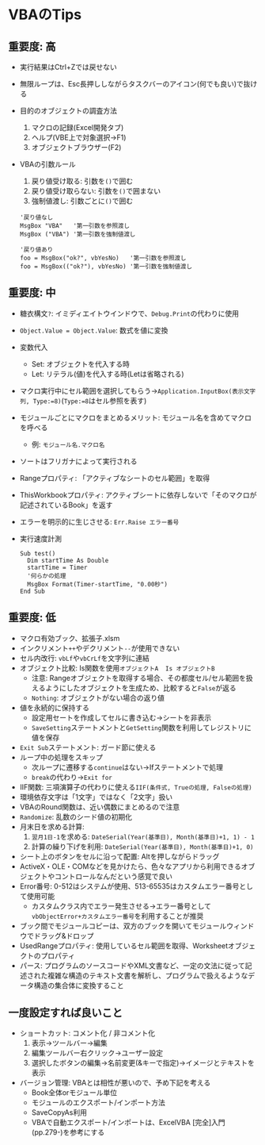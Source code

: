 # VBAのTips

## 重要度: 高

- 実行結果はCtrl+Zでは戻せない
- 無限ループは、Esc長押ししながらタスクバーのアイコン(何でも良い)で抜ける
- 目的のオブジェクトの調査方法
  1. マクロの記録(Excel開発タブ)
  2. ヘルプ(VBE上で対象選択→F1)
  3. オブジェクトブラウザー(F2)
- VBAの引数ルール
  1. 戻り値受け取る: 引数を`()`で囲む
  2. 戻り値受け取らない: 引数を`()`で囲まない
  3. 強制値渡し: 引数ごとに`()`で囲む

  ```vba
  '戻り値なし
  MsgBox "VBA"   '第一引数を参照渡し
  MsgBox ("VBA") '第一引数を強制値渡し
  
  '戻り値あり
  foo = MsgBox("ok?", vbYesNo)   '第一引数を参照渡し
  foo = MsgBox(("ok?"), vbYesNo) '第一引数を強制値渡し
  ```

## 重要度: 中

- 糖衣構文`?`: イミディエイトウインドウで、`Debug.Print`の代わりに使用
- `Object.Value = Object.Value`: 数式を値に変換
- 変数代入
  - Set: オブジェクトを代入する時
  - Let: リテラル(値)を代入する時(Letは省略される)
- マクロ実行中にセル範囲を選択してもらう→`Application.InputBox(表示文字列, Type:=8)`(`Type:=8`はセル参照を表す)
- モジュールごとにマクロをまとめるメリット: モジュール名を含めてマクロを呼べる
  - 例: `モジュール名.マクロ名`
- ソートはフリガナによって実行される
- Rangeプロパティ: 「アクティブなシートのセル範囲」を取得
- ThisWorkbookプロパティ: アクティブシートに依存しないで「そのマクロが記述されているBook」を返す
- エラーを明示的に生じさせる: `Err.Raise エラー番号`
- 実行速度計測

  ```vba
  Sub test()
    Dim startTime As Double
    startTime = Timer
    '何らかの処理
    MsgBox Format(Timer-startTime, "0.00秒")
  End Sub
  ```

## 重要度: 低

- マクロ有効ブック、拡張子.xlsm
- インクリメント`++`やデクリメント`--`が使用できない
- セル内改行: `vbLf`や`vbCrLf`を文字列に連結
- オブジェクト比較: Is関数を使用`オブジェクトA  Is オブジェクトB`
  - 注意: Rangeオブジェクトを取得する場合、その都度セル/セル範囲を扱えるようにしたオブジェクトを生成ため、比較すると`False`が返る
  - `Nothing`: オブジェクトがない場合の返り値
- 値を永続的に保持する
  - 設定用セートを作成してセルに書き込む→シートを非表示
  - `SaveSetting`ステートメントと`GetSetting`関数を利用してレジストリに値を保存
- `Exit Sub`ステートメント: ガード節に使える
- ループ中の処理をスキップ
  - 次ループに遷移する`continue`はない→Ifステートメントで処理
  - `break`の代わり→`Exit for`
- IIF関数: 三項演算子の代わりに使える`IIF(条件式, Trueの処理, Falseの処理)`
- 環境依存文字は「1文字」ではなく「2文字」扱い
- VBAのRound関数は、近い偶数にまとめるので注意
- `Randomize`: 乱数のシード値の初期化
- 月末日を求める計算:
  1. `翌月1日-1`を求める: `DateSerial(Year(基準日), Month(基準日)+1, 1) - 1`
  2. 計算の繰り下げを利用: `DateSerial(Year(基準日), Month(基準日)+1, 0)`
- シート上のボタンをセルに沿って配置: Altを押しながらドラッグ
- ActiveX・OLE・COMなどを見かけたら、色々なアプリから利用できるオブジェクトやコントロールなんだという感覚で良い
- Error番号: 0-512はシステムが使用、513-65535はカスタムエラー番号として使用可能
  - カスタムクラス内でエラー発生させる→エラー番号として`vbObjectError+カスタムエラー番号`を利用することが推奨
- ブック間でモジュールコピーは、双方のブックを開いてモジュールウィンドウでドラッグ&ドロップ
- UsedRangeプロパティ: 使用しているセル範囲を取得、Worksheetオブジェクトのプロパティ
- パース: プログラムのソースコードやXML文書など、一定の文法に従って記述された複雑な構造のテキスト文書を解析し、プログラムで扱えるようなデータ構造の集合体に変換すること

## 一度設定すれば良いこと

- ショートカット: コメント化 / 非コメント化
  1. 表示→ツールバー→編集
  2. 編集ツールバー右クリック→ユーザー設定
  3. 選択したボタンの編集→名前変更(&キーで指定)→イメージとテキストを表示
- バージョン管理: VBAとは相性が悪いので、予め下記を考える
  - Book全体orモジュール単位
  - モジュールのエクスポート/インポート方法
  - SaveCopyAs利用
  - VBAで自動エクスポート/インポートは、ExcelVBA [完全]入門 (pp.279-)を参考にする
